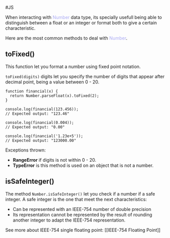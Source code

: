 #JS 

When interacting with <span style="color:#ababf5;">Number</span> data type, its specially usefull being able to distinguish between a float or an integer or format both to give a certain characteristic. 

Here are the most common methods to deal with <span style="color:#ababf5;">Number</span>. 

## toFixed()

This function let you format a number using fixed point notation. 

`toFixed(digits)` digits let you specify the number of digits that appear after decimal point, being a value between 0 - 20. 

```JS
function financial(x) {
  return Number.parseFloat(x).toFixed(2);
}

console.log(financial(123.456));
// Expected output: "123.46"

console.log(financial(0.004));
// Expected output: "0.00"

console.log(financial('1.23e+5'));
// Expected output: "123000.00"

```

Exceptions thrown: 
+ **RangeError** if digits is not within 0 - 20. 
+ **TypeError** is this method is used on an object that is not a number. 

## isSafeInteger()

The method `Number.isSafeInteger()` let you check if a number if a safe integer. 
A safe integer is the one that meet the next characteristics: 
* Can be represented with an IEEE-754 number of double precision
* Its representation cannot be represented by the result of rounding another integer to adapt the IEEE-754 representation. 

See more about IEEE-754 single floating point: [[IEEE-754 Floating Point]]